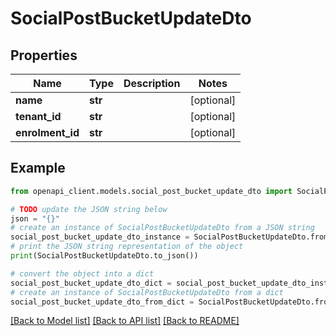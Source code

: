 # SocialPostBucketUpdateDto


## Properties

Name | Type | Description | Notes
------------ | ------------- | ------------- | -------------
**name** | **str** |  | [optional] 
**tenant_id** | **str** |  | [optional] 
**enrolment_id** | **str** |  | [optional] 

## Example

```python
from openapi_client.models.social_post_bucket_update_dto import SocialPostBucketUpdateDto

# TODO update the JSON string below
json = "{}"
# create an instance of SocialPostBucketUpdateDto from a JSON string
social_post_bucket_update_dto_instance = SocialPostBucketUpdateDto.from_json(json)
# print the JSON string representation of the object
print(SocialPostBucketUpdateDto.to_json())

# convert the object into a dict
social_post_bucket_update_dto_dict = social_post_bucket_update_dto_instance.to_dict()
# create an instance of SocialPostBucketUpdateDto from a dict
social_post_bucket_update_dto_from_dict = SocialPostBucketUpdateDto.from_dict(social_post_bucket_update_dto_dict)
```
[[Back to Model list]](../README.md#documentation-for-models) [[Back to API list]](../README.md#documentation-for-api-endpoints) [[Back to README]](../README.md)


